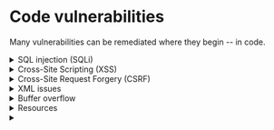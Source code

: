 # Code vulnerabilities

Many vulnerabilities can be remediated where they begin -- in code. 

<details>
  <summary> SQL injection (SQLi) </summary>
  
  **Problem:** A SQL injection attack consists of insertion or "injection" of a SQL query via the input data from the client to the application. A successful SQL injection exploit can read sensitive data from the database, modify database data, execute administration operations on the database, recover the content of a given file present on the DBMS file system, and in some cases issue commands to the operating system. [OWASP](https://owasp.org/www-community/attacks/SQL_Injection)

  **Solutions:** Use parameterized queries, use stored procedures, validate input, or escape tainted input. [OWASP SQLi Cheat Sheet](https://cheatsheetseries.owasp.org/cheatsheets/SQL_Injection_Prevention_Cheat_Sheet.html)

  ### Choice 1: Prepared statements with parameterized queries
  
  Prepared statements with variable binding (parameterized queries) force developers to first define all the SQL code, then pass each parameter to the query. This allows the database to distinguish between code and data, regardless of what user input is supplied. Prepared statements ensure that an attacker is not able to change the intent of a query, even if they insert SQL commands. [OWASP](https://cheatsheetseries.owasp.org/cheatsheets/Query_Parameterization_Cheat_Sheet.html)

  #### Java
  ```
  String sql = "SELECT * FROM User WHERE userId = ?"; 
  PreparedStatement stmt = con.prepareStatement(sql); 
  stmt.setString(1, userId); 
  ResultSet rs = prepStmt.executeQuery();
  ```

  #### C#

  ```
  String query = "SELECT account_balance FROM user_data WHERE user_name = ?";
  try {
    OleDbCommand command = new OleDbCommand(query, connection);
    command.Parameters.Add(new OleDbParameter("customerName", CustomerName Name.Text));
    OleDbDataReader reader = command.ExecuteReader();
  } catch (OleDbException se) {
    // error handling
  }
  ```

  ### Choice 2: stored procedures 
  
  Not always safe from SQL injection, standard stored procedure programming constructs have the same effect as the use of parameterized queries when implemented safely, which is the norm for most stored procedure languages.

  #### Java
  
  ```
  // After validating tainted input:
  String custname = request.getParameter("customerName");
  try {
    CallableStatement cs = connection.prepareCall("{call sp_getAccountBalance(?)}");
    cs.setString(1, custname);
    ResultSet results = cs.executeQuery();
    // result set handling
  } catch (SQLException se) {
    // error handling
  }
  ```
</details>

<details>
  <summary> Cross-Site Scripting (XSS) </summary>
  
  **Problem:** XSS is a type of code injection in which malicious scripts are inserted into otherwise trusted websites. In an XSS attack an attacker uses a web application to send malicious code, generally in the form of a browser-side script, to a different user. [OWASP](https://owasp.org/www-community/attacks/xss)
  
  Note that there are three types: **reflected** just appears in the browser, **stored** is written to a database, and **DOM-based** modifies the DOM environment in the victim's browser. What matters is that all are bad and can be used in conjunction with other attacks.

  **Solutions:** Use modern web frameworks, sanitize tainted input, encode output. [OWASP XSS Cheat Sheet](https://cheatsheetseries.owasp.org/cheatsheets/Cross_Site_Scripting_Prevention_Cheat_Sheet.html)

  ### Use modern web frameworks
  
  Modern frameworks encourage good security practices and help mitigate XSS by using defenses such as templating and auto-escaping. Developers still need to be aware of problems that can occur when using frameworks insecurely, and where gaps in their frameworks exist.
  
  ### Encode output
  
  Use output encoding to safely display user input as entered. Do not interpret variables as code. Use the framework's default output encoding protection. Note that output must be encoded for the context in which it appears, e.g.: 
  
  * HTML body, e.g. ```<div>TAINT</div>``` (validate and encode where needed)
  * HTML entities, e.g. ```<span>TAINT</span>``` (encode: convert & to ```&amp;```, < to ```&lt;```, > to ```&gt;```, " to ```&quot;```, ' to ```&#x27;```, and / to ```&#x2F;```)
  * HTML attributes, e.g. ```<input type="text" name="fname" value="TAINT">``` (replace all characters except alphanumeric with the HTML Entity ```&#xHEX;``` format, including spaces)
  * URLs and URLs in attributes, e.g. ```<a href="URL TAINT ">Click here!</a> <iframe src="URL TAINT " />``` (canonicalize input, validate the URL, use [standard percent encoding](https://www.w3schools.com/tags/ref_urlencode.asp) to encode only parameter values)
  * JavaScript (replace all characters except alphanumeric characters with the \uXXXX [Unicode encoding format](https://www.unicode.org/charts))
  * DOM, e.g. ```<script>document.write("TAINTED INPUT: " + document.location.hash );<script/>``` (see the [DOM based XSS Prevention Cheat Sheet](https://cheatsheetseries.owasp.org/cheatsheets/DOM_based_XSS_Prevention_Cheat_Sheet.html))
  * CSS (use the ```\XX``` or ```\XXXXXX``` formats to encode where needed)

  ### Sanitize tainted input
  
  If a user absolutely needs to write HTML within the application (as for a WYSIWYG editor), use an HTML sanitization utility. Remember to sanitize _after_ making any changes to the input (or sending to a library that modifies it); this may invalidate the security effort.
  
  ### Tools
  
  * [OWASP Java Encoder](https://owasp.org/www-project-java-encoder)
  * [OWASP Java HTML Sanitizer](https://owasp.org/www-project-java-html-sanitizer)
  * [OWASP Enterprise Security API (ESAPI)](https://owasp.org/www-project-enterprise-security-api)
  * [DOMPurify](https://github.com/cure53/DOMPurify)
  * [JSoup Java HTML Parser](https://jsoup.org)
  * [OWASP AntiSamy](https://owasp.org/www-project-antisamy)
  
</details>

<details>
  <summary> Cross-Site Request Forgery (CSRF) </summary>

  **Problem:** A CSRF attack forces a user to execute unwanted actions on a web application in which they're currently authenticated. With some social engineering (e.g. sending a link via email or chat), an attacker may trick the user into doing the attacker's bidding. If the victim is a normal user, this can mean transferring funds, changing the user's email address, etc. If the victim is an administrative user, CSRF can compromise the application. [OWASP](https://owasp.org/www-community/attacks/csrf)
  
  **Solutions:** See the following recommendations. [OWASP CSRF Cheat Sheet](https://cheatsheetseries.owasp.org/cheatsheets/Cross-Site_Request_Forgery_Prevention_Cheat_Sheet.html)

  * Use the framework's CSRF protections if it has any (many modern frameworks do).
    * If it doesn't, add [CSRF tokens](https://cheatsheetseries.owasp.org/cheatsheets/Cross-Site_Request_Forgery_Prevention_Cheat_Sheet.html#token-based-mitigation) to all state changing requests.
  * Reauthenticate for all sensitive actions on the backend.
  * For stateful software, use the [synchronizer token pattern](https://cheatsheetseries.owasp.org/cheatsheets/Cross-Site_Request_Forgery_Prevention_Cheat_Sheet.html#synchronizer-token-pattern).
  * For stateless software, use [double submit cookies](https://cheatsheetseries.owasp.org/cheatsheets/Cross-Site_Request_Forgery_Prevention_Cheat_Sheet.html#double-submit-cookie).
  * Avoid using GET requests for state-changing operations.
  * Do at least one of:
    * Use a [SameSite Cookie Attribute](https://cheatsheetseries.owasp.org/cheatsheets/Cross-Site_Request_Forgery_Prevention_Cheat_Sheet.html#samesite-cookie-attribute) for session cookies (but watch its use with an untrusted domain).
    * Implement [user interaction based protection](https://cheatsheetseries.owasp.org/cheatsheets/Cross-Site_Request_Forgery_Prevention_Cheat_Sheet.html#user-interaction-based-csrf-defense) for highly sensitive operations.
    * Use [custom request headers](https://cheatsheetseries.owasp.org/cheatsheets/Cross-Site_Request_Forgery_Prevention_Cheat_Sheet.html#use-of-custom-request-headers).
    * Verify the origin with [standard headers](https://cheatsheetseries.owasp.org/cheatsheets/Cross-Site_Request_Forgery_Prevention_Cheat_Sheet.html#verifying-origin-with-standard-headers).
  
  ### Tools
  
  * [OWASP CSRFGuard](https://owasp.org/www-project-csrfguard)
  
</details>
  
<details>
  <summary> XML issues </summary>
  
  [XML External Entity (XXE)](https://owasp.org/www-community/vulnerabilities/XML_External_Entity_(XXE)_Processing) attacks can specify system references in applications that process XML, giving system access to an attacker.
  
  * Do not accept external references in XML. 
  * Use minimal privileges in XML parsers.
  * Use a secure, properly configured XML parser.
  
  XML Entity Expansion (XEE, a.k.a. "Billion LOLs" or "XML bomb") is a Denial Of Service (DoS) attack that uses valid and well-formed XML blocks that expand exponentially until it exhausts server resources.
  
  * Configure the XML parser so that it does not allow document type definition (DTD) custom entities as part of an incoming XML document.
  * Set the "secure-processing" property for an XML factory, parser or reader.
  * If inline DOCTYPE declaration is not needed, disable it:
  ```
  factory.setFeature("http://apache.org/xml/features/disallow-doctype-decl", true);
  ```
  
  ### Tools
  * [Apache Xerces XML parser](https://xerces.apache.org)
  * [OWASP XML Security Cheat Sheet](https://cheatsheetseries.owasp.org/cheatsheets/XML_Security_Cheat_Sheet.html)
  
</details>
  
<details>
  <summary> Buffer overflow </summary>
  
  Many native languages do not inherently check bounds on variable size or memory manipulation functions. This can provide an avenue of attack to inject arbitrary code or corrupt data. [OWASP](https://owasp.org/www-community/vulnerabilities/Buffer_Overflow)
  In a classic buffer overflow exploit, an attacker sends data to a program, which it stores in an undersized memory buffer. The result is that information on the call stack is overwritten, including the function's return pointer. The data sets the value of the return pointer so that when the function returns, it transfers control to malicious code contained in the attacker’s data (also see the [shellcode Wikipedia article](https://en.wikipedia.org/wiki/Shellcode)).

</details>

<details>
  <summary> Resources </summary>
  
  ### Technology Agnostic
  * [OWASP Secure Coding Practices Quick Reference Guide](https://github.com/OWASP/secure-coding-practices-quick-reference-guide)
  
  ### Java
  * [Secure Coding Guidelines for Java SE (Oracle)](https://www.oracle.com/java/technologies/javase/seccodeguide.html)
  * [Java language specification (Oracle)](https://docs.oracle.com/javase/specs)
  * [Java CWEs](https://cwe.mitre.org/data/definitions/660.html)
  * [Oracle Secure Coding Standard for Java(SEI CERT)](https://wiki.sei.cmu.edu/confluence/display/java/SEI+CERT+Oracle+Coding+Standard+for+Java)
  * J. Bloch, _Effective java_. Prentice-Hall, 2008. 
  * J. Bloch and N. Gafter, _Java puzzlers: traps, pitfalls, and corner cases_. Addison-Wesley, 2012. 
  
  ### .NET
  * [Secure coding guidelines (Microsoft)](https://learn.microsoft.com/en-us/dotnet/standard/security/secure-coding-guidelines)
  
  ### JavaScript
  * [JavaScript Web Application Secure Coding Practices (Checkmarx)](https://github.com/Checkmarx/JS-SCP)
  
  ### Python
  
  ### C/C++
  * [SEI CERT C Coding Standard: https://wiki.sei.cmu.edu/confluence/display/c/SEI+CERT+C+Coding+Standard
  * [SEI CERT C++ Coding Standard: https://wiki.sei.cmu.edu/confluence/pages/viewpage.action?pageId=88046682
  
</details>
  
<details>
  <summary>  </summary>

</details>


